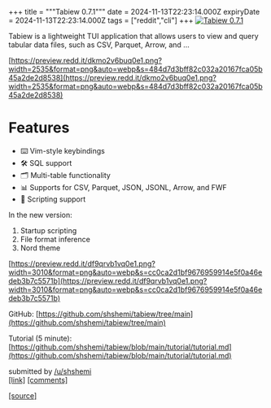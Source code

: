 +++
title = """Tabiew 0.7.1"""
date = 2024-11-13T22:23:14.000Z
expiryDate = 2024-11-13T22:23:14.000Z
tags = ["reddit","cli"]
+++
[![Tabiew 0.7.1](https://external-preview.redd.it/qGb1lrbWknaCaMSvo9zQayUJwrqBJX7-jq-TrBZZGlA.jpg?width=640&crop=smart&auto=webp&s=2fbe39c0b1e48f4e5b507e79380945a501ff464a "Tabiew 0.7.1")](https://www.reddit.com/r/commandline/comments/1gqpdjn/tabiew_071/)

Tabiew is a lightweight TUI application that allows users to view and query tabular data files, such as CSV, Parquet, Arrow, and ...

[https://preview.redd.it/dkmo2v6buq0e1.png?width=2535&format=png&auto=webp&s=484d7d3bff82c032a20167fca05b45a2de2d8538](https://preview.redd.it/dkmo2v6buq0e1.png?width=2535&format=png&auto=webp&s=484d7d3bff82c032a20167fca05b45a2de2d8538)

Features
========

*   ⌨️ Vim-style keybindings
*   🛠️ SQL support
*   🗂️ Multi-table functionality
*   📊 Supports for CSV, Parquet, JSON, JSONL, Arrow, and FWF
*   📝 Scripting support

In the new version:

1.  Startup scripting
2.  File format inference
3.  Nord theme

[https://preview.redd.it/df9qrvb1vq0e1.png?width=3010&format=png&auto=webp&s=cc0ca2d1bf9676959914e5f0a46edeb3b7c5571b](https://preview.redd.it/df9qrvb1vq0e1.png?width=3010&format=png&auto=webp&s=cc0ca2d1bf9676959914e5f0a46edeb3b7c5571b)

GitHub: [https://github.com/shshemi/tabiew/tree/main](https://github.com/shshemi/tabiew/tree/main)

Tutorial (5 minute): [https://github.com/shshemi/tabiew/blob/main/tutorial/tutorial.md](https://github.com/shshemi/tabiew/blob/main/tutorial/tutorial.md)

submitted by [/u/shshemi](https://www.reddit.com/user/shshemi)  
[\[link\]](https://www.reddit.com/r/commandline/comments/1gqpdjn/tabiew_071/) [\[comments\]](https://www.reddit.com/r/commandline/comments/1gqpdjn/tabiew_071/)

[[source]](https://www.reddit.com/r/commandline/comments/1gqpdjn/tabiew_071/)

